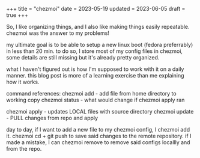 +++
title = "chezmoi"
date = 2023-05-19
updated = 2023-06-05
draft = true
+++

So, I like organizing things, and I also like making things easily repeatable.
chezmoi was the answer to my problems!

<!-- more -->

my ultimate goal is to be able to setup a new linux boot (fedora preferrably) in less than 20 min.
to do so, I store most of my config files in chezmoi, some details are still missing but
it's already pretty organized.

what I haven't figured out is how I'm supposed to work with it on a daily manner.
this blog post is more of a learning exercise than me explaining how it works.

command references:
chezmoi add - add file from home directory to working copy
chezmoi status - what would change if chezmoi apply ran

chezmoi apply - updates LOCAL files with source directory
chezmoi update - PULL changes from repo and apply

day to day, if I want to add a new file to my chezmoi config, I chezmoi add it.
chezmoi cd + git push to save said changes to the remote repository.
if I made a mistake, I can chezmoi remove to remove said configs locallly and from the repo.

